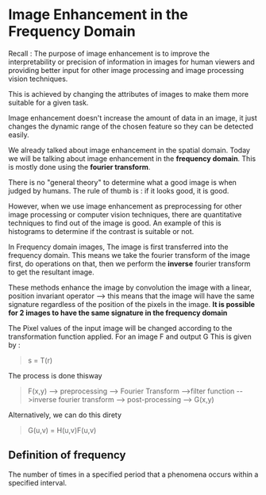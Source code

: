 # Image Enhancement in the Frequency Domain

Recall : The purpose of image enhancement is to improve the 
interpretability or precision of information in images for 
human viewers and providing better input for other image processing
and image processing vision techniques. 

This is achieved by changing the attributes of images to make them 
more suitable for a given task.

Image enhancement doesn't increase the amount of data in an image, it 
just changes the dynamic range of the chosen feature so they 
can be detected easily.

We already talked about image enhancement in the spatial domain. Today 
we will be talking about image enhancement in the **frequency domain**. 
This is mostly done using the **fourier transform**.

There is no "general theory" to determine what a good image is when 
judged by humans. The rule of thumb is : if it looks good, it is good.

However, when we use image enhancement as preprocessing for other image
processing or computer vision techniques, there are quantitative techniques
to find out of the image is good. An example of this is histograms
to determine if the contrast is suitable or not.

In Frequency domain images, The image is first transferred into the 
frequency domain. This means we take the fourier transform of the image first, 
do operations on that, then we perform the **inverse** fourier transform
to get the resultant image.

These methods enhance the image by convolution the image with a linear,
position invariant operator --> this means that the image will have the 
same signature regardless of the position of the pixels in the image. **It is 
possible for 2 images to have the same signature in the frequency domain**

The Pixel values of the input image will be changed according to the transformation
function applied. For an image F and output G This is given by  :

> s = T\(r\)

The process is done thisway 

> F(x,y) --> preprocessing --> Fourier Transform -->filter function -->inverse fourier transform --> post-processing --> G(x,y)

Alternatively, we can do this direty 

> G(u,v) = H(u,v)F(u,v)

## Definition of frequency

The number of times in a specified period that a phenomena occurs within a specified interval.


